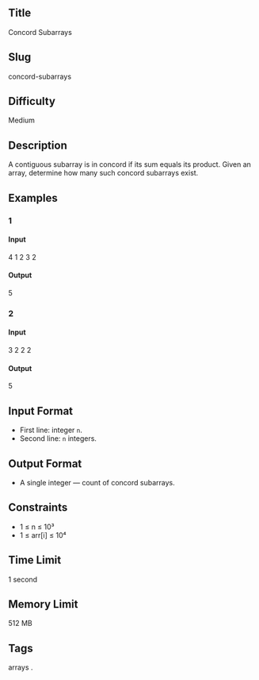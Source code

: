 ## Title

Concord Subarrays

## Slug

concord-subarrays

## Difficulty

Medium

## Description

A contiguous subarray is in concord if its sum equals its product. Given an array, determine how many such concord subarrays exist.

## Examples

### 1

#### Input

4
1 2 3 2

#### Output
5

### 2

#### Input

3
2 2 2

#### Output
5

## Input Format

- First line: integer `n`.  
- Second line: `n` integers.

## Output Format

- A single integer — count of concord subarrays.

## Constraints

- 1 ≤ n ≤ 10³  
- 1 ≤ arr[i] ≤ 10⁴

## Time Limit

1 second

## Memory Limit

512 MB

## Tags

arrays .
